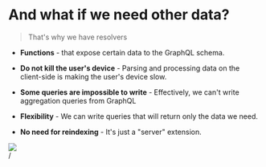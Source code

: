 # And what if we need other data?

> That's why we have resolvers

<div grid="~ cols-2 gap-2" m="t-2">
<div>

- **Functions** - that expose certain data to the GraphQL schema.

- **Do not kill the user's device** - Parsing and processing data on the client-side is making the user's device slow.

- **Some queries are impossible to write** - Effectively, we can't write aggregation queries from GraphQL

- **Flexibility** - We can write queries that will return only the data we need.

- **No need for reindexing** - It's just a "server" extension.

</div>
  <div>
    <img border="rounded" src="/plastic-nee.gif">
  </div>
</div>

<div class="absolute right-5px bottom-5px">
<SlideCurrentNo /> / <SlidesTotal />
</div>